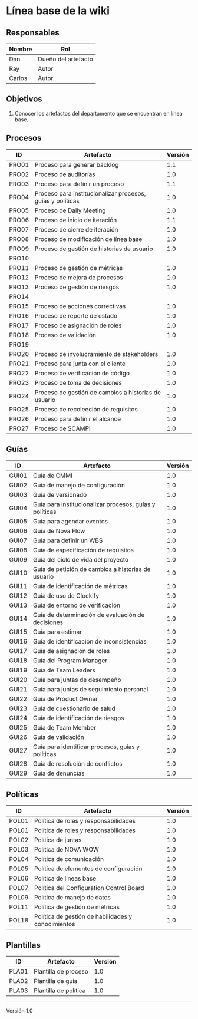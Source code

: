 # Línea base de la wiki

## Responsables
Nombre     | Rol
-----------|------------------
Dan        | Dueño del artefacto
Ray        | Autor
Carlos     | Autor

## Objetivos
1. Conocer los artefactos del departamento que se encuentran en línea base.

## Procesos
<table>
  <thead>
    <tr>
      <th>ID</th>
      <th>Artefacto</th>
      <th>Versión</th>
    </tr>
  </thead>
  <tbody>
    <tr>
      <td>PRO01</td>
      <td>Proceso para generar backlog</td>
      <td>1.1</td>
    </tr>
    <tr>
      <td>PRO02</td>
      <td>Proceso de auditorías</td>
      <td>1.0</td>
    </tr>
    <tr>
      <td>PRO03</td>
      <td>Proceso para definir un proceso</td>
      <td>1.1</td>
    </tr>
    <tr>
      <td>PRO04</td>
      <td>Proceso para institucionalizar procesos, guías y políticas</td>
      <td>1.0</td>
    </tr>
    <tr>
      <td>PRO05</td>
      <td>Proceso de Daily Meeting</td>
      <td>1.0</td>
    </tr>
    <tr>
      <td>PRO06</td>
      <td>Proceso de inicio de iteración</td>
      <td>1.1</td>
    </tr>
    <tr>
      <td>PRO07</td>
      <td>Proceso de cierre de iteración</td>
      <td>1.0</td>
    </tr>
    <tr>
      <td>PRO08</td>
      <td>Proceso de modificación de línea base</td>
      <td>1.0</td>
    </tr>
    <tr>
      <td>PRO09</td>
      <td>Proceso de gestión de historias de usuario</td>
      <td>1.0</td>
    </tr>
    <tr>
      <td>PRO10</td>
      <td></td>
      <td></td>
    </tr>
    <tr>
      <td>PRO11</td>
      <td>Proceso de gestión de métricas</td>
      <td>1.0</td>
    </tr>
    <tr>
      <td>PRO12</td>
      <td>Proceso de mejora de procesos</td>
      <td>1.0</td>
    </tr>
    <tr>
      <td>PRO13</td>
      <td>Proceso de gestión de riesgos</td>
      <td>1.0</td>
    </tr>
    <tr>
      <td>PRO14</td>
      <td></td>
      <td></td>
    </tr>
    <tr>
      <td>PRO15</td>
      <td>Proceso de acciones correctivas</td>
      <td>1.0</td>
    </tr>
    <tr>
      <td>PRO16</td>
      <td>Proceso de reporte de estado</td>
      <td>1.0</td>
    </tr>
    <tr>
      <td>PRO17</td>
      <td>Proceso de asignación de roles</td>
      <td>1.0</td>
    </tr>
    <tr>
      <td>PRO18</td>
      <td>Proceso de validación</td>
      <td>1.0</td>
    </tr>
    <tr>
      <td>PRO19</td>
      <td></td>
      <td></td>
    </tr>
    <tr>
      <td>PRO20</td>
      <td>Proceso de involucramiento de stakeholders</td>
      <td>1.0</td>
    </tr>
    <tr>
      <td>PRO21</td>
      <td>Proceso para junta con el cliente</td>
      <td>1.0</td>
    </tr>
    <tr>
      <td>PRO22</td>
      <td>Proceso de verificación de código</td>
      <td>1.0</td>
    </tr>
    <tr>
      <td>PRO23</td>
      <td>Proceso de toma de decisiones</td>
      <td>1.0</td>
    </tr>
    <tr>
      <td>PRO24</td>
      <td>Proceso de gestión de cambios a historias de usuario</td>
      <td>1.0</td>
    </tr>
    <tr>
      <td>PRO25</td>
      <td>Proceso de recoleeción de requisitos</td>
      <td>1.0</td>
    </tr>
    <tr>
      <td>PRO26</td>
      <td>Proceso para definir el alcance</td>
      <td>1.0</td>
    </tr>
    <tr>
      <td>PRO27</td>
      <td>Proceso de SCAMPI</td>
      <td>1.0</td>
    </tr>
    </tbody>
</table>
    
## Guías
<table>
    <thead>
        <tr>
        <th>ID</th>
        <th>Artefacto</th>
        <th>Versión</th>
        </tr>
    </thead>
    <tbody>
    <tr>
      <td>GUI01</td>
      <td>Guía de CMMI</td>
      <td>1.0</td>
    </tr>
    <tr>
      <td>GUI02</td>
      <td>Guía de manejo de configuración</td>
      <td>1.0</td>
    </tr>
    <tr>
      <td>GUI03</td>
      <td>Guía de versionado</td>
      <td>1.0</td>
    </tr>
    <tr>
      <td>GUI04</td>
      <td>Guía para institucionalizar procesos, guías y políticas</td>
      <td>1.0</td>
    </tr>
    <tr>
      <td>GUI05</td>
      <td>Guía para agendar eventos</td>
      <td>1.0</td>
    </tr><tr>
      <td>GUI06</td>
      <td>Guía de Nova Flow</td>
      <td>1.0</td>
    </tr><tr>
      <td>GUI07</td>
      <td>Guía para definir un WBS</td>
      <td>1.0</td>
    </tr><tr>
      <td>GUI08</td>
      <td>Guía de especificación de requisitos</td>
      <td>1.0</td>
    </tr><tr>
      <td>GUI09</td>
      <td>Guía del ciclo de vida del proyecto</td>
      <td>1.0</td>
    </tr><tr>
      <td>GUI10</td>
      <td>Guía de petición de cambios a historias de usuario</td>
      <td>1.0</td>
    </tr><tr>
      <td>GUI11</td>
      <td>Guía de identificación de métricas</td>
      <td>1.0</td>
    </tr><tr>
      <td>GUI12</td>
      <td>Guía de uso de Clockify</td>
      <td>1.0</td>
    </tr><tr>
      <td>GUI13</td>
      <td>Guía de entorno de verificación</td>
      <td>1.0</td>
    </tr><tr>
      <td>GUI14</td>
      <td>Guía de determinación de evaluación de decisiones</td>
      <td>1.0</td>
    </tr><tr>
      <td>GUI15</td>
      <td>Guía para estimar</td>
      <td>1.0</td>
    </tr><tr>
      <td>GUI16</td>
      <td>Guía de identificación de inconsistencias</td>
      <td>1.0</td>
    </tr><tr>
      <td>GUI17</td>
      <td>Guía de asignación de roles</td>
      <td>1.0</td>
    </tr><tr>
      <td>GUI18</td>
      <td>Guía del Program Manager</td>
      <td>1.0</td>
    </tr><tr>
      <td>GUI19</td>
      <td>Guía de Team Leaders</td>
      <td>1.0</td>
    </tr><tr>
      <td>GUI20</td>
      <td>Guía para juntas de desempeño</td>
      <td>1.0</td>
    </tr><tr>
      <td>GUI21</td>
      <td>Guía para juntas de seguimiento personal</td>
      <td>1.0</td>
    </tr><tr>
      <td>GUI22</td>
      <td>Guía de Product Owner</td>
      <td>1.0</td>
    </tr><tr>
      <td>GUI23</td>
      <td>Guía de cuestionario de salud</td>
      <td>1.0</td>
    </tr><tr>
      <td>GUI24</td>
      <td>Guía de identificación de riesgos</td>
      <td>1.0</td>
    </tr><tr>
      <td>GUI25</td>
      <td>Guía de Team Member</td>
      <td>1.0</td>
    </tr><tr>
      <td>GUI26</td>
      <td>Guía de validación</td>
      <td>1.0</td>
    </tr><tr>
      <td>GUI27</td>
      <td>Guía para identificar procesos, guías y políticas</td>
      <td>1.0</td>
    </tr><tr>
      <td>GUI28</td>
      <td>Guía de resolución de conflictos</td>
      <td>1.0</td>
    </tr><tr>
      <td>GUI29</td>
      <td>Guía de denuncias</td>
      <td>1.0</td>
    </tr>
  </tbody>
</table>

## Políticas
<table>
  <thead>
    <tr>
      <th>ID</th>
      <th>Artefacto</th>
      <th>Versión</th>
    </tr>
  </thead>
  <tbody>
    <tr>
      <td>POL01</td>
      <td>Política de roles y responsabilidades</td>
      <td>1.0</td>
    </tr>
    <tr>
      <td>POL01</td>
      <td>Política de roles y responsabilidades</td>
      <td>1.0</td>
    </tr>
    <tr>
      <td>POL02</td>
      <td>Política de juntas</td>
      <td>1.0</td>
    </tr>
    <tr>
      <td>POL03</td>
      <td>Política de NOVA WOW</td>
      <td>1.0</td>
    </tr>
    <tr>
      <td>POL04</td>
      <td>Política de comunicación</td>
      <td>1.0</td>
    </tr>
    <tr>
      <td>POL05</td>
      <td>Política de elementos de configuración</td>
      <td>1.0</td>
    </tr>
    <tr>
      <td>POL06</td>
      <td>Política de líneas base</td>
      <td>1.0</td>
    </tr>
    <tr>
      <td>POL07</td>
      <td>Política del Configuration Control Board</td>
      <td>1.0</td>
    </tr>
    <tr>
      <td>POL09</td>
      <td>Política de manejo de datos</td>
      <td>1.0</td>
    </tr>
    <tr>
      <td>POL11</td>
      <td>Política de gestión de métricas</td>
      <td>1.0</td>
    </tr>
    <tr>
      <td>POL18</td>
      <td>Política de gestión de habilidades y conocimientos</td>
      <td>1.0</td>
    </tr>
  </tbody>
</table>

## Plantillas
<table>
  <thead>
    <tr>
      <th>ID</th>
      <th>Artefacto</th>
      <th>Versión</th>
    </tr>
  </thead>
  <tbody>
    <tr>
      <td>PLA01</td>
      <td>Plantilla de proceso</td>
      <td>1.0</td>
    </tr>
    <tr>
      <td>PLA02</td>
      <td>Plantilla de guía</td>
      <td>1.0</td>
    </tr>
    <tr>
      <td>PLA03</td>
      <td>Plantilla de política</td>
      <td>1.0</td>
    </tr>
  </tbody>
</table>

***
Versión 1.0